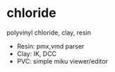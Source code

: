 # chloride
polyvinyl chloride, clay, resin

- Resin: pmx,vmd parser
- Clay: IK, DCC
- PVC: simple miku viewer/editor